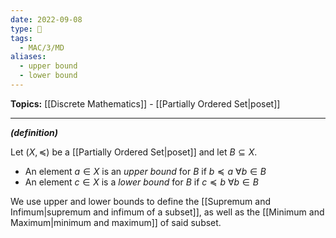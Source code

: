 ```yaml
---
date: 2022-09-08
type: 🧠
tags:
  - MAC/3/MD
aliases:
  - upper bound
  - lower bound
---
```


**Topics:** [[Discrete Mathematics]] - [[Partially Ordered Set|poset]]

---

_**(definition)**_

Let $(X, \preceq)$ be a [[Partially Ordered Set|poset]] and let $B \subseteq X$.

- An element $a \in X$ is an _upper bound_ for $B$ if $b \preceq a$ $\forall b \in B$
- An element $c \in X$ is a _lower bound_ for $B$ if $c \preceq b$ $\forall b \in B$

We use upper and lower bounds to define the [[Supremum and Infimum|supremum and infimum of a subset]], as well as the [[Minimum and Maximum|minimum and maximum]] of said subset.
